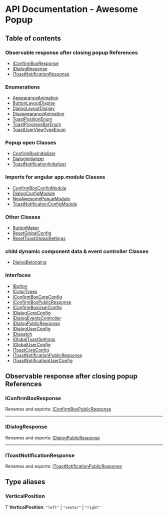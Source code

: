 # API Documentation - Awesome Popup

## Table of contents

### Observable response after closing popup References

- [IConfirmBoxResponse](#/documentation/Home#iconfirmboxresponse)
- [IDialogResponse](#/documentation/Home#idialogresponse)
- [IToastNotificationResponse](#/documentation/Home#itoastnotificationresponse)

### Enumerations

- [AppearanceAnimation](#/documentation/Enum:%20AppearanceAnimation)
- [ButtonLayoutDisplay](#/documentation/Enum:%20ButtonLayoutDisplay)
- [DialogLayoutDisplay](#/documentation/Enum:%20DialogLayoutDisplay)
- [DisappearanceAnimation](#/documentation/Enum:%20DisappearanceAnimation)
- [ToastPositionEnum](#/documentation/Enum:%20ToastPositionEnum)
- [ToastProgressBarEnum](#/documentation/Enum:%20ToastProgressBarEnum)
- [ToastUserViewTypeEnum](#/documentation/Enum:%20ToastUserViewTypeEnum)

### Popup open Classes

- [ConfirmBoxInitializer](#/documentation/Class:%20ConfirmBoxInitializer)
- [DialogInitializer](#/documentation/Class:%20DialogInitializer)
- [ToastNotificationInitializer](#/documentation/Class:%20ToastNotificationInitializer)

### Imports for angular app.module Classes

- [ConfirmBoxConfigModule](#/documentation/Class:%20ConfirmBoxConfigModule)
- [DialogConfigModule](#/documentation/Class:%20DialogConfigModule)
- [NgxAwesomePopupModule](#/documentation/Class:%20NgxAwesomePopupModule)
- [ToastNotificationConfigModule](#/documentation/Class:%20ToastNotificationConfigModule)

### Other Classes

- [ButtonMaker](#/documentation/Class:%20ButtonMaker)
- [ResetGlobalConfig](#/documentation/Class:%20ResetGlobalConfig)
- [ResetToastGlobalSettings](#/documentation/Class:%20ResetToastGlobalSettings)

### child dynamic component data &amp; event controller Classes

- [DialogBelonging](#/documentation/Class:%20DialogBelonging)

### Interfaces

- [IButton](#/documentation/Interface:%20IButton)
- [IColorTypes](#/documentation/Interface:%20IColorTypes)
- [IConfirmBoxCoreConfig](#/documentation/Interface:%20IConfirmBoxCoreConfig)
- [IConfirmBoxPublicResponse](#/documentation/Interface:%20IConfirmBoxPublicResponse)
- [IConfirmBoxUserConfig](#/documentation/Interface:%20IConfirmBoxUserConfig)
- [IDialogCoreConfig](#/documentation/Interface:%20IDialogCoreConfig)
- [IDialogEventsController](#/documentation/Interface:%20IDialogEventsController)
- [IDialogPublicResponse](#/documentation/Interface:%20IDialogPublicResponse)
- [IDialogUserConfig](#/documentation/Interface:%20IDialogUserConfig)
- [IDispatch](#/documentation/Interface:%20IDispatch)
- [IGlobalToastSettings](#/documentation/Interface:%20IGlobalToastSettings)
- [IGlobalUserConfig](#/documentation/Interface:%20IGlobalUserConfig)
- [IToastCoreConfig](#/documentation/Interface:%20IToastCoreConfig)
- [IToastNotificationPublicResponse](#/documentation/Interface:%20IToastNotificationPublicResponse)
- [IToastNotificationUserConfig](#/documentation/Interface:%20IToastNotificationUserConfig)

## Observable response after closing popup References

### IConfirmBoxResponse

Renames and exports: [IConfirmBoxPublicResponse](#/documentation/Interface:%20IConfirmBoxPublicResponse)

___

### IDialogResponse

Renames and exports: [IDialogPublicResponse](#/documentation/Interface:%20IDialogPublicResponse)

___

### IToastNotificationResponse

Renames and exports: [IToastNotificationPublicResponse](#/documentation/Interface:%20IToastNotificationPublicResponse)

## Type aliases

### VerticalPosition

Ƭ **VerticalPosition**: ``"left"`` \| ``"center"`` \| ``"right"``
